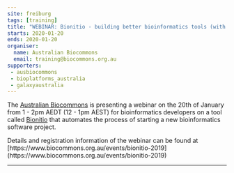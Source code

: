 ```yaml
---
site: freiburg
tags: [training]
title: "WEBINAR: Bionitio - building better bioinformatics tools (with batteries included)"
starts: 2020-01-20
ends: 2020-01-20
organiser:
  name: Australian Biocommons
  email: training@biocommons.org.au
supporters:
 - ausbiocommons
 - bioplatforms_australia
 - galaxyaustralia
---
```


The [Australian Biocommons](https://biocommons.org.au) is presenting a webinar on the 20th of January from 1 - 2pm AEDT (12 - 1pm AEST) for bioinformatics developers on a tool called [Bionitio](https://github.com/bionitio-team/bionitio) that automates the process of starting a new bioinformatics software project.
<br/>
<p>
Details and registration information of the webinar can be found at [https://www.biocommons.org.au/events/bionitio-2019](https://www.biocommons.org.au/events/bionitio-2019)

---
